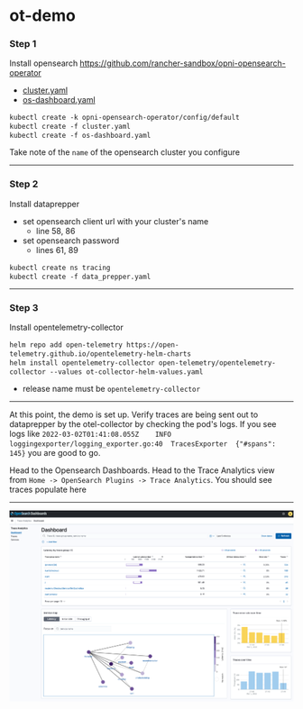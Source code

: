 # ot-demo

### Step 1
Install opensearch
https://github.com/rancher-sandbox/opni-opensearch-operator

* [cluster.yaml](https://raw.githubusercontent.com/sanjay920/ot-demo/main/cluster.yaml)
* [os-dashboard.yaml](https://raw.githubusercontent.com/sanjay920/ot-demo/main/os-dashboard.yaml)

```
kubectl create -k opni-opensearch-operator/config/default
kubectl create -f cluster.yaml
kubectl create -f os-dashboard.yaml
```

Take note of the `name` of the opensearch cluster you configure

___

### Step 2
Install dataprepper
* set opensearch client url with your cluster's name
  * line 58, 86
* set opensearch password
  * lines 61, 89
```
kubectl create ns tracing
kubectl create -f data_prepper.yaml
```

___

### Step 3
Install opentelemetry-collector

```
helm repo add open-telemetry https://open-telemetry.github.io/opentelemetry-helm-charts
helm install opentelemetry-collector open-telemetry/opentelemetry-collector --values ot-collector-helm-values.yaml
```
* release name must be `opentelemetry-collector`

___

At this point, the demo is set up. 
Verify traces are being sent out to dataprepper by the otel-collector by checking the pod's logs. If you see logs like `2022-03-02T01:41:08.055Z	INFO	loggingexporter/logging_exporter.go:40	TracesExporter	{"#spans": 145}` you are good to go.

Head to the Opensearch Dashboards. Head to the Trace Analytics view from `Home -> OpenSearch Plugins -> Trace Analytics`. You should see traces populate here

___

![Opensearch trace analytics](https://github.com/sanjay920/ot-demo/blob/main/opensearch_trace_analytics.png)
